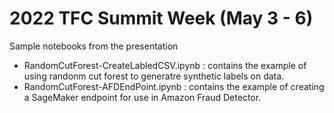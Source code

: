 # 2022 TFC Summit Week (May 3 - 6) 

Sample notebooks from the presentation 


- RandomCutForest-CreateLabledCSV.ipynb : contains the example of using randonm cut forest to generatre synthetic labels on data. 
- RandomCutForest-AFDEndPoint.ipynb : contains the example of creating a SageMaker endpoint for use in Amazon Fraud Detector. 

